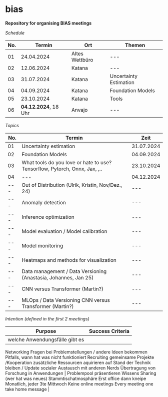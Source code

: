 # bias
**Repository for organising BIAS meetings**

*Schedule*

| No. | Termin | Ort | Themen |
| --- | --- | --- | --- |
| 01 | 24.04.2024 | Altes Wettbüro | --- |
| 02 | 12.06.2024 | Katana | --- |
| 03 | 31.07.2024 | Katana | Uncertainty Estimation |
| 04 | 04.09.2024 | Katana | Foundation Models |
| 05 | 23.10.2024 | Katana | Tools |
| 06 | **04.12.2024**, 18 Uhr| Anvajo | --- |

*Topics*

 | No. | Termin | Zeit |
 | --- | --- | --- |
 | 01| Uncertainty estimation | 31.07.2024 |
 | 02 | Foundation Models | 04.09.2024 |
 | 03 | What tools do you love or hate to use? Tensorflow, Pytorch, Onnx, Jax, ,.. | 23.10.2024 |
 | 04 | --- | 04.12.2024 |
 | --- | Out of Distribution (Ulrik, Kristin, Nov/Dez., 24) | --- |
 | --- | Anomaly detection | --- |
 | --- | Inference optimization | --- |
 | --- | Model evaluation / Model calibration | --- |
 | --- | Model monitoring | --- |
 | --- | Heatmaps and methods for visualization | --- |
 | --- | Data management / Data Versioning (Anastasia, Johannes, Jan 25) | --- |
 | --- | CNN versus Transformer (Martin?) | --- |
 | --- | MLOps / Data Versioning CNN versus Transformer (Martin?) | --- |


*Intention (defined in the first 2 meetings)*

| Purpose | Success Criteria |
| --- | --- |
| welche Anwendungsfälle gibt es
 Networking
 Fragen bei Problemstellungen / andere Ideen bekommen
 Pitfalls, wann hat was nicht funktioniert
 Recruiting
 gemeinsame Projekte /Kooperation
 zusätzliche Ressourcen aquirieren
 auf Stand der Technik bleiben / Update
 sozialer Austausch mit anderen Nerds
 Übertragung von Forschung in Anwendungen | 
Problempool präsentieren
Wissens Sharing (wer hat was neues)
Stammtischatmosphäre
Erst office dann kneipe
Monatlich, jeder 3te Mittwoch
Keine online meetings
Every meeting one take home message  |







